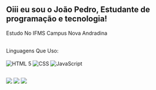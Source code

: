 ## Oiii eu sou o João Pedro, Estudante de programação e tecnologia!

Estudo No IFMS Campus Nova Andradina

<div style="display: inline_block"><br>
Linguagens Que Uso:

<div style="display inline_block"><br/>
 <img align="center"alt="HTML 5"src="https://img.shields.io/badge/HTML5-E34F26?style=for-the-badge&logo=html5&logoColor=white"/>
 <img align="center"alt="CSS"src="https://img.shields.io/badge/CSS3-1572B6?style=for-the-badge&logo=css3&logoColor=white"/>
 <img align="center"alt="JavaScript"src="https://img.shields.io/badge/JavaScript-F7DF1E?style=for-the-badge&logo=javascript&logoColor=black"/>
 
  ##
 
<div> 
  <a href="https://www.instagram.com/srx_joao/" target="_blank"><img src="https://img.shields.io/badge/-Instagram-%23E4405F?style=for-the-badge&logo=instagram&logoColor=white" target="_blank"></a>
  <a href = "mailto:joao.barbosa6@estudante.ifms.edu.br"><img src="https://img.shields.io/badge/-Gmail-%23333?style=for-the-badge&logo=gmail&logoColor=white" target="_blank"></a>
  <a href="https://www.linkedin.com/in/jo%C3%A3o-pedro-oliveira-0a8988281/" target="_blank"><img src="https://img.shields.io/badge/-LinkedIn-%230077B5?style=for-the-badge&logo=linkedin&logoColor=white" target="_blank"></a> 
  
</div>


